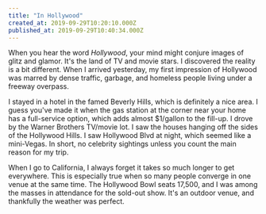 ```yaml
---
title: "In Hollywood"
created_at: 2019-09-29T10:20:10.000Z
published_at: 2019-09-29T10:40:34.000Z
---
```

When you hear the word _Hollywood_, your mind might conjure images of glitz and glamor. It's the land of TV and movie stars. I discovered the reality is a bit different. When I arrived yesterday, my first impression of Hollywood was marred by dense traffic, garbage, and homeless people living under a freeway overpass. 

I stayed in a hotel in the famed Beverly Hills, which is definitely a nice area. I guess you've made it when the gas station at the corner near your home has a full-service option, which adds almost $1/gallon to the fill-up. I drove by the Warner Brothers TV/movie lot. I saw the houses hanging off the sides of the Hollywood Hills. I saw Hollywood Blvd at night, which seemed like a mini-Vegas. In short, no celebrity sightings unless you count the main reason for my trip.

When I go to California, I always forget it takes so much longer to get everywhere. This is especially true when so many people converge in one venue at the same time. The Hollywood Bowl seats 17,500, and I was among the masses in attendance for the sold-out show. It's an outdoor venue, and thankfully the weather was perfect.
